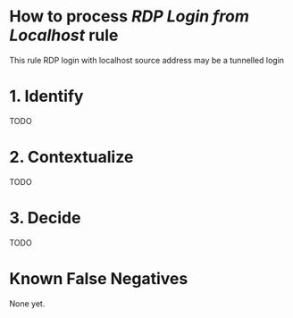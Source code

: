 # How to process *RDP Login from Localhost* rule
This rule RDP login with localhost source address may be a tunnelled login

# 1. Identify
TODO

# 2. Contextualize
TODO

# 3. Decide
TODO

# Known False Negatives
None yet.
